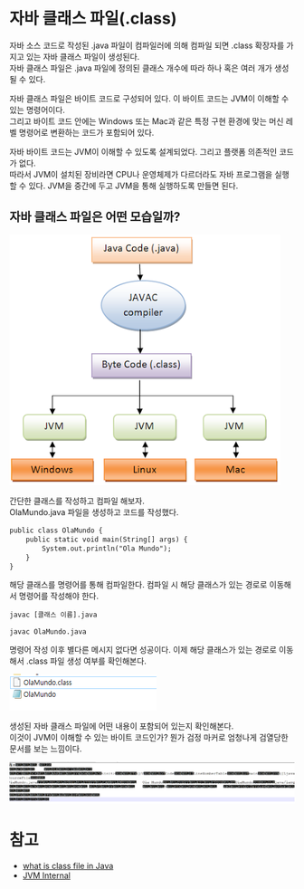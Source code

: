 # 자바 클래스 파일(.class)

자바 소스 코드로 작성된 .java 파일이 컴파일러에 의해 컴파일 되면 .class 확장자를 가지고 있는 자바 클래스 파일이 생성된다.   
자바 클래스 파일은 .java 파일에 정의된 클래스 개수에 따라 하나 혹은 여러 개가 생성될 수 있다.  

자바 클래스 파일은 바이트 코드로 구성되어 있다. 이 바이트 코드는 JVM이 이해할 수 있는 명령어이다.  
그리고 바이트 코드 안에는 Windows 또는 Mac과 같은 특정 구현 환경에 맞는 머신 레벨 명령어로 변환하는 코드가 포함되어 있다.  

자바 바이트 코드는 JVM이 이해할 수 있도록 설계되었다. 그리고 플랫폼 의존적인 코드가 없다.  
따라서 JVM이 설치된 장비라면 CPU나 운영체제가 다르더라도 자바 프로그램을 실행할 수 있다. JVM을 중간에 두고 JVM을 통해 실행하도록 만들면 된다.  

## 자바 클래스 파일은 어떤 모습일까?

![자바 클래스 파일](./image/java_class_file.png)

간단한 클래스를 작성하고 컴파일 해보자.  
OlaMundo.java 파일을 생성하고 코드를 작성했다.  

```
public class OlaMundo {
    public static void main(String[] args) {
        System.out.println("Ola Mundo");
    }
}
```

해당 클래스를 명령어를 통해 컴파일한다. 컴파일 시 해당 클래스가 있는 경로로 이동해서 명령어를 작성해야 한다.  

```
javac [클래스 이름].java
```

```
javac OlaMundo.java
```

명령어 작성 이후 별다른 메시지 없다면 성공이다. 이제 해당 클래스가 있는 경로로 이동해서 .class 파일 생성 여부를 확인해본다.  

![자바 클래스 파일](./image/java_class_file_2.png)

생성된 자바 클래스 파일에 어떤 내용이 포함되어 있는지 확인해본다.  
이것이 JVM이 이해할 수 있는 바이트 코드인가? 뭔가 검정 마커로 엄청나게 검열당한 문서를 보는 느낌이다.  

![자바 클래스 파일](./image/java_class_file_3.png)

# 참고
* [what is class file in Java](https://www.java67.com/2012/08/what-is-class-file-in-java-how-to-create-class.html)
* [JVM Internal](https://d2.naver.com/helloworld/1230)
